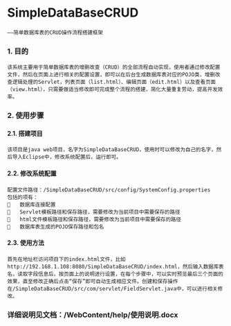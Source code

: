 # SimpleDataBaseCRUD
    ——简单数据库表的CRUD操作流程搭建框架

### 1.    目的
    该系统主要用于简单数据库表的增删改查（CRUD）的全部流程自动实现，使用者通过修改配置文件，然后在页面上进行相关的配置设置，即可以在后台生成数据库表对应的POJO类，增删改查逻辑处理的Servlet，列表页面（list.html）、编辑页面（edit.html）以及查看页面（view.html），只需要做适当修改即可完成整个流程的搭建，简化大量重复劳动，提高开发效率。

### 2.	使用步骤
#### 2.1.	搭建项目
    该项目是java web项目，名字为SimpleDataBaseCRUD，使用时可以修改为自己的名字，然后导入Eclipse中，修改系统配置后，运行即可。
#### 2.2.	修改系统配置
    配置文件路径：/SimpleDataBaseCRUD/src/config/SystemConfig.properties
    包括的项有：
    	数据库连接配置
    	Servlet模板路径和保存路径，需要修改为当前项目中需要保存的路径
    	html文件模板路径和保存路径，需要修改为当前项目中需要保存的路径
    	数据库表生成的POJO保存路径和包名
#### 2.3.	使用方法
    首先在地址栏访问项目下的index.html文件，比如http://192.168.1.108:8080/SimpleDataBaseCRUD/index.html，然后输入数据库表名，读取字段信息后，按页面上的说明进行设置，在每个步骤中，可以实时预览最后三个页面的效果，直至修改正确后点击“保存”即可自动生成相应文件。创建和保存操作在/SimpleDataBaseCRUD/src/com/servlet/FieldServlet.java中，可以进行相关修改。

### 详细说明见文档：/WebContent/help/使用说明.docx
